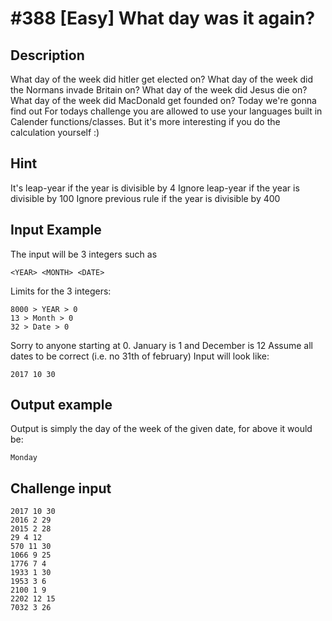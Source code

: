 # #388 [Easy] What day was it again?
## Description
What day of the week did hitler get elected on?
What day of the week did the Normans invade Britain on?
What day of the week did Jesus die on?
What day of the week did MacDonald get founded on?
Today we're gonna find out
For todays challenge you are allowed to use your languages built in Calender functions/classes.
But it's more interesting if you do the calculation yourself :)
## Hint
It's leap-year if the year is divisible by 4
Ignore leap-year if the year is divisible by 100
Ignore previous rule if the year is divisible by 400
## Input Example
The input will be 3 integers such as
```
<YEAR> <MONTH> <DATE>
```
Limits for the 3 integers:
```
8000 > YEAR > 0
13 > Month > 0
32 > Date > 0
```
Sorry to anyone starting at 0.
January is 1 and December is 12
Assume all dates to be correct (i.e. no 31th of february)
Input will look like:
```
2017 10 30
```
## Output example
Output is simply the day of the week of the given date, for above it would be:
```
Monday
```
## Challenge input
```
2017 10 30
2016 2 29
2015 2 28
29 4 12
570 11 30
1066 9 25
1776 7 4
1933 1 30
1953 3 6
2100 1 9
2202 12 15
7032 3 26
```

